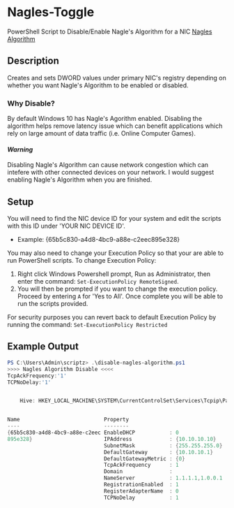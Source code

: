 # Nagles-Toggle
PowerShell Script to Disable/Enable Nagle's Algorithm for a NIC
[Nagles Algorithm](https://en.wikipedia.org/wiki/Nagle%27s_algorithm)

## Description
Creates and sets DWORD values under primary NIC's registry depending on whether you want Nagle's Algorithm to be enabled or disabled.

### Why Disable?
By default Windows 10 has Nagle's Agorithm enabled. Disabling the algorithm helps remove latency issue which can benefit applications which rely on large amount of data traffic (i.e. Online Computer Games).

#### *Warning*
Disabling Nagle's Algorithm can cause network congestion which can intefere with other connected devices on your network. I would suggest enabling Nagle's Algorithm when you are finished.

## Setup
You will need to find the NIC device ID for your system and edit the scripts with this ID under 'YOUR NIC DEVICE ID'.
  * Example: {65b5c830-a4d8-4bc9-a88e-c2eec895e328}
  
You may also need to change your Execution Policy so that your are able to run PowerShell scripts. To change Execution Policy:
  1. Right click Windows Powershell prompt, Run as Administrator, then enter the command: `Set-ExecutionPolicy RemoteSigned`.
  2. You will then be prompted if you want to change the execution policy. Proceed by entering `A` for 'Yes to All'. Once complete you will be able to run the scripts provided.

For security purposes you can revert back to default Execution Policy by running the command: `Set-ExecutionPolicy Restricted`

## Example Output
``` PowerShell
PS C:\Users\Admin\scriptz> .\disable-nagles-algorithm.ps1
>>>> Nagles Algorithm Disable <<<<
TcpAckFrequency:'1'
TCPNoDelay:'1'


    Hive: HKEY_LOCAL_MACHINE\SYSTEM\CurrentControlSet\Services\Tcpip\Parameters\Interfaces


Name                           Property
----                           --------
{65b5c830-a4d8-4bc9-a88e-c2eec EnableDHCP           : 0
895e328}                       IPAddress            : {10.10.10.10}
                               SubnetMask           : {255.255.255.0}
                               DefaultGateway       : {10.10.10.1}
                               DefaultGatewayMetric : {0}
                               TcpAckFrequency      : 1
                               Domain               :
                               NameServer           : 1.1.1.1,1.0.0.1
                               RegistrationEnabled  : 1
                               RegisterAdapterName  : 0
                               TCPNoDelay           : 1
```

